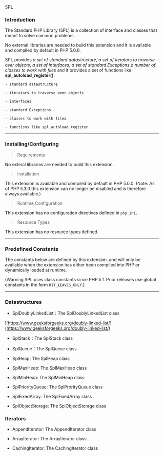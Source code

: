 SPL


### Introduction

The Standard PHP Library (SPL) is a collection of interface and classes that meant to solve common problems.

No external libraries are needed to build this extension and it is available and compiled by default in PHP 5.0.0.

SPL provides *a set of standard datastructure*, *a set of iterators to traverse over objects*, *a set of interfaces*, *a set of standard Exceptions*,*a number of classes to work with files* and it provides a set of functions like **spl_autoload_register()**.


```
- standard datastructure

- iterators to traverse over objects

- interfaces

- standard Exceptions

- classes to work with files

- functions like spl_autoload_register 

```

----

### Installing/Configuring

> Requirements

No exteral libraries are needed to build this extension.

> Installation

This extension is available and compiled by default in PHP 5.0.0.
(Note: As of PHP 5.3.0 this extension can no longer be disabled and is therefore always available.)

> Runtime Configuration

This extension has no configuration directives defined in `php.ini`.

> Resource Types

This extension has no resource types defined.


----

### Predefined Constants

The constants below are defined by this extension, and will only be available when the extension has either been compiled into PHP or dynamically loaded at runtime.

(Warning SPL uses class constants since PHP 5.1. Prior releases use global constants in the form `RIT_LEAVES_ONLY`.)


----

### Datastructures

- SplDoublyLinkedList：The SplDoublyLinkedList class

![https://www.geeksforgeeks.org/doubly-linked-list/](https://www.geeksforgeeks.org/doubly-linked-list/)


- SplStack：The SplStack class

- SplQueue：The SplQueue class

- SplHeap: The SplHeap class

- SplMaxHeap: The SplMaxHeap class

- SplMinHeap: The SplMinHeap class

- SplPriorityQueue: The SplProrityQueue class

- SplFixedArray: The SplFixedArray class

- SplObjectStorage: The SplObjectStorage class



### Iterators

- AppendIterator: The AppendIterator class

- ArrayIterator: The ArrayIterator class

- CachingIterator: The CachingIterator class








